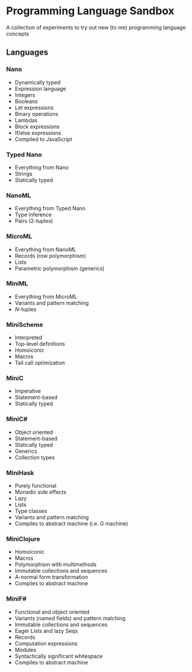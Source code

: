 # Programming Language Sandbox

A collection of experiments to try out new (to me) programming language concepts

## Languages

### Nano

- Dynamically typed
- Expression language
- Integers
- Booleans
- Let expressions
- Binary operations
- Lambdas
- Block expressions
- If/else expressions
- Compiled to JavaScript

### Typed Nano

- Everything from Nano
- Strings
- Statically typed

### NanoML

- Everything from Typed Nano
- Type inference
- Pairs (2-tuples)

### MicroML

- Everything from NanoML
- Records (row polymorphism)
- Lists
- Parametric polymorphism (generics)

### MiniML

- Everything from MicroML
- Variants and pattern matching
- _N_-tuples

### MiniScheme

- Interpreted
- Top-level definitions
- Homoiconic
- Macros
- Tail call optimization

### MiniC

- Imperative
- Statement-based
- Statically typed

### MiniC#

- Object oriented
- Statement-based
- Statically typed
- Generics
- Collection types

### MiniHask

- Purely functional
- Monadic side effects
- Lazy
- Lists
- Type classes
- Variants and pattern matching
- Compiles to abstract machine (i.e. G machine)

### MiniClojure

- Homoiconic
- Macros
- Polymorphism with multimethods
- Immutable collections and sequences
- A-normal form transformation
- Compiles to abstract machine

### MiniF#

- Functional and object oriented
- Variants (named fields) and pattern matching
- Immutable collections and sequences
- Eager Lists and lazy Seqs
- Records
- Computation expressions
- Modules
- Syntactically significant whitespace
- Compiles to abstract machine
